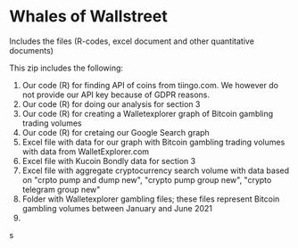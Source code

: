# Whales of Wallstreet
Includes the files (R-codes, excel document and other quantitative documents)

This zip includes the following:
1. Our code (R) for finding API of coins from tiingo.com. We however do not provide our API key because of GDPR reasons.
2. Our code (R) for doing our analysis for section 3
3. Our code (R) for creating a Walletexplorer graph of Bitcoin gambling trading volumes
4. Our code (R) for cretaing our Google Search graph
5. Excel file with data for our graph with Bitcoin gambling trading volumes with data from WalletExplorer.com
6. Excel file with Kucoin Bondly data for section 3
7. Excel file with aggregate cryptocurrency search volume with data based on "crpto pump and dump new", "crypto pump group new", "crypto telegram group new"
8. Folder with Walletexplorer gambling files; these files represent Bitcoin gambling volumes between January and June 2021
9. 








s
